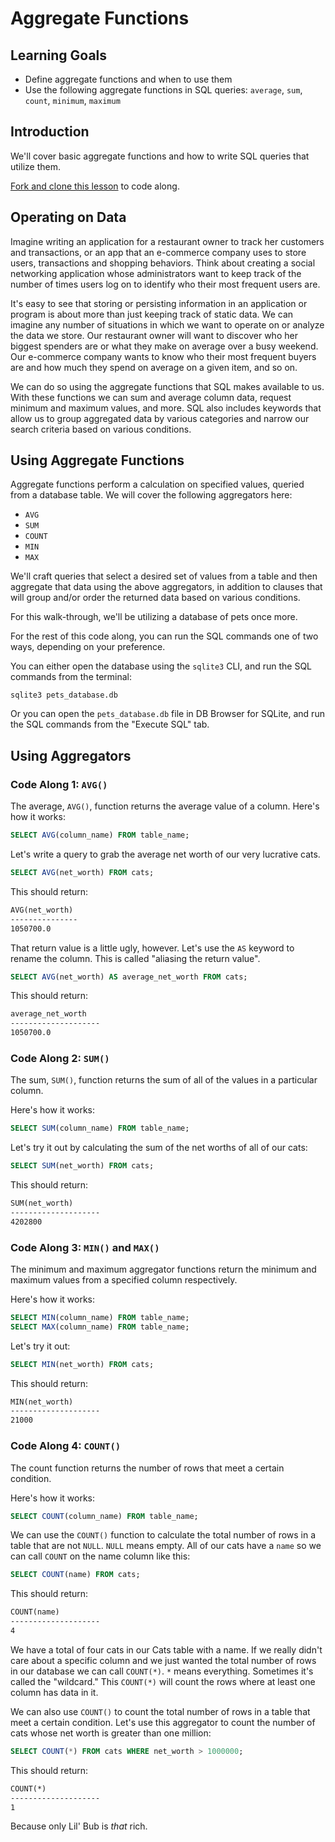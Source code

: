# Aggregate Functions

## Learning Goals

- Define aggregate functions and when to use them
- Use the following aggregate functions in SQL queries: `average`, `sum`,
  `count`, `minimum`, `maximum`

## Introduction

We'll cover basic aggregate functions and how to write SQL queries that utilize them.

[Fork and clone this lesson](https://github.com/learn-co-curriculum/phase-3-sql-aggregate-functions-readme/fork) to code along.

## Operating on Data

Imagine writing an application for a restaurant owner to track her customers and
transactions, or an app that an e-commerce company uses to store users,
transactions and shopping behaviors. Think about creating a social networking
application whose administrators want to keep track of the number of times users
log on to identify who their most frequent users are.

It's easy to see that storing or persisting information in an application or
program is about more than just keeping track of static data. We can imagine any
number of situations in which we want to operate on or analyze the data we
store. Our restaurant owner will want to discover who her biggest spenders are
or what they make on average over a busy weekend. Our e-commerce company wants
to know who their most frequent buyers are and how much they spend on average on
a given item, and so on.

We can do so using the aggregate functions that SQL makes available to us. With
these functions we can sum and average column data, request minimum and maximum
values, and more. SQL also includes keywords that allow us to group aggregated
data by various categories and narrow our search criteria based on various
conditions.

## Using Aggregate Functions

Aggregate functions perform a calculation on specified values, queried from a
database table. We will cover the following aggregators here:

- `AVG`
- `SUM`
- `COUNT`
- `MIN`
- `MAX`

We'll craft queries that select a desired set of values from a table and then
aggregate that data using the above aggregators, in addition to clauses that
will group and/or order the returned data based on various conditions.

For this walk-through, we'll be utilizing a database of pets once more.

For the rest of this code along, you can run the SQL commands one of two ways,
depending on your preference.

You can either open the database using the `sqlite3` CLI, and run the SQL
commands from the terminal:

```console
sqlite3 pets_database.db
```

Or you can open the `pets_database.db` file in DB Browser for SQLite, and run
the SQL commands from the "Execute SQL" tab.

## Using Aggregators

### Code Along 1: `AVG()`

The average, `AVG()`, function returns the average value of a column. Here's how
it works:

```sql
SELECT AVG(column_name) FROM table_name;
```

Let's write a query to grab the average net worth of our very lucrative cats.

```sql
SELECT AVG(net_worth) FROM cats;
```

This should return:

```txt
AVG(net_worth)
---------------
1050700.0
```

That return value is a little ugly, however. Let's use the `AS` keyword to
rename the column. This is called "aliasing the return value".

```sql
SELECT AVG(net_worth) AS average_net_worth FROM cats;
```

This should return:

```txt
average_net_worth
--------------------
1050700.0
```

### Code Along 2: `SUM()`

The sum, `SUM()`, function returns the sum of all of the values in a particular
column.

Here's how it works:

```sql
SELECT SUM(column_name) FROM table_name;
```

Let's try it out by calculating the sum of the net worths of all of our cats:

```sql
SELECT SUM(net_worth) FROM cats;
```

This should return:

```txt
SUM(net_worth)
--------------------
4202800
```

### Code Along 3: `MIN()` and `MAX()`

The minimum and maximum aggregator functions return the minimum and maximum
values from a specified column respectively.

Here's how it works:

```sql
SELECT MIN(column_name) FROM table_name;
SELECT MAX(column_name) FROM table_name;
```

Let's try it out:

```sql
SELECT MIN(net_worth) FROM cats;
```

This should return:

```txt
MIN(net_worth)
--------------------
21000
```

### Code Along 4: `COUNT()`

The count function returns the number of rows that meet a certain condition.

Here's how it works:

```sql
SELECT COUNT(column_name) FROM table_name;
```

We can use the `COUNT()` function to calculate the total number of rows in a
table that are not `NULL`. `NULL` means empty. All of our cats have a `name` so
we can call `COUNT` on the name column like this:

```sql
SELECT COUNT(name) FROM cats;
```

This should return:

```txt
COUNT(name)
--------------------
4
```

We have a total of four cats in our Cats table with a name. If we really didn't
care about a specific column and we just wanted the total number of rows in our
database we can call `COUNT(*)`. `*` means everything. Sometimes it's called the
"wildcard." This `COUNT(*)` will count the rows where at least one column has
data in it.

We can also use `COUNT()` to count the total number of rows in a table that meet
a certain condition. Let's use this aggregator to count the number of cats whose
net worth is greater than one million:

```sql
SELECT COUNT(*) FROM cats WHERE net_worth > 1000000;
```

This should return:

```txt
COUNT(*)
--------------------
1
```

Because only Lil' Bub is _that_ rich.
